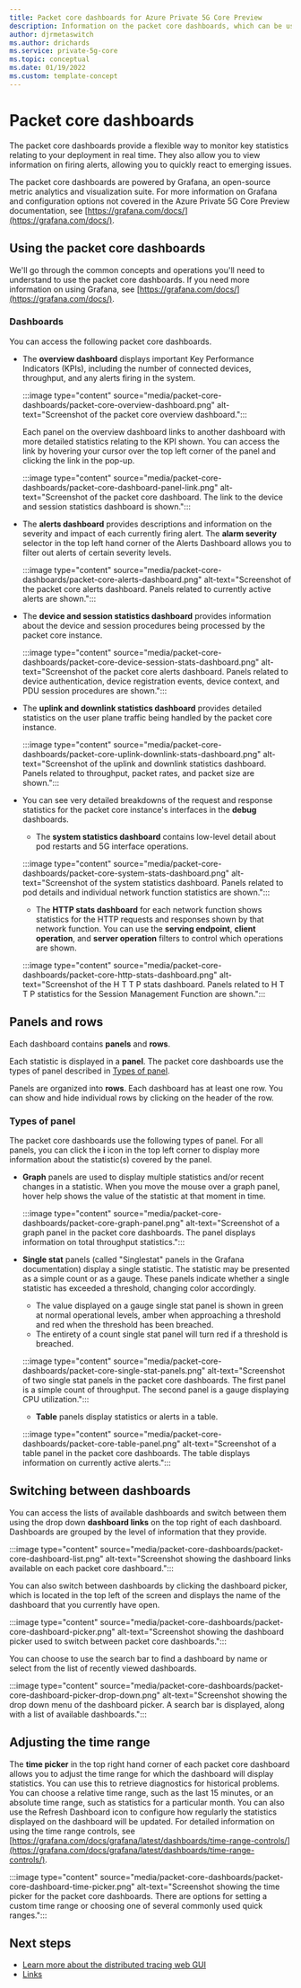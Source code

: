 ```yaml
---
title: Packet core dashboards for Azure Private 5G Core Preview
description: Information on the packet core dashboards, which can be used to monitor key packet core statistics in an Azure Private 5G Core Preview deployment. 
author: djrmetaswitch
ms.author: drichards
ms.service: private-5g-core
ms.topic: conceptual
ms.date: 01/19/2022
ms.custom: template-concept
---
```


# Packet core dashboards

The packet core dashboards provide a flexible way to monitor key statistics relating to your deployment in real time. They also allow you to view information on firing alerts, allowing you to quickly react to emerging issues.

The packet core dashboards are powered by Grafana, an open-source metric analytics and visualization suite. For more information on Grafana and configuration options not covered in the Azure Private 5G Core Preview documentation, see [https://grafana.com/docs/](https://grafana.com/docs/).

## Using the packet core dashboards

We'll go through the common concepts and operations you'll need to understand to use the packet core dashboards. If you need more information on using Grafana, see [https://grafana.com/docs/](https://grafana.com/docs/).

### Dashboards

You can access the following packet core dashboards.

- The **overview dashboard** displays important Key Performance Indicators (KPIs), including the number of connected devices, throughput, and any alerts firing in the system.

    :::image type="content" source="media/packet-core-dashboards/packet-core-overview-dashboard.png" alt-text="Screenshot of the packet core overview dashboard.":::

    Each panel on the overview dashboard links to another dashboard with more detailed statistics relating to the KPI shown. You can access the link by hovering your cursor over the top left corner of the panel and clicking the link in the pop-up.
    
    :::image type="content" source="media/packet-core-dashboards/packet-core-dashboard-panel-link.png" alt-text="Screenshot of the packet core dashboard. The link to the device and session statistics dashboard is shown.":::

- The **alerts dashboard** provides descriptions and information on the severity and impact of each currently firing alert. The **alarm severity** selector in the top left hand corner of the Alerts Dashboard allows you to filter out alerts of certain severity levels.

    :::image type="content" source="media/packet-core-dashboards/packet-core-alerts-dashboard.png" alt-text="Screenshot of the packet core alerts dashboard. Panels related to currently active alerts are shown.":::

- The **device and session statistics dashboard** provides information about the device and session procedures being processed by the packet core instance.

    :::image type="content" source="media/packet-core-dashboards/packet-core-device-session-stats-dashboard.png" alt-text="Screenshot of the packet core alerts dashboard. Panels related to device authentication, device registration events, device context, and PDU session procedures are shown.":::

- The **uplink and downlink statistics dashboard** provides detailed statistics on the user plane traffic being handled by the packet core instance. 

    :::image type="content" source="media/packet-core-dashboards/packet-core-uplink-downlink-stats-dashboard.png" alt-text="Screenshot of the uplink and downlink statistics dashboard. Panels related to throughput, packet rates, and packet size are shown.":::

- You can see very detailed breakdowns of the request and response statistics for the packet core instance's interfaces in the **debug** dashboards.

    - The **system statistics dashboard** contains low-level detail about pod restarts and 5G interface operations.
    
    :::image type="content" source="media/packet-core-dashboards/packet-core-system-stats-dashboard.png" alt-text="Screenshot of the system statistics dashboard. Panels related to pod details and individual network function statistics are shown.":::

    - The **HTTP stats dashboard** for each network function shows statistics for the HTTP requests and responses shown by that network function. You can use the **serving endpoint**, **client operation**, and **server operation** filters to control which operations are shown.
    
    :::image type="content" source="media/packet-core-dashboards/packet-core-http-stats-dashboard.png" alt-text="Screenshot of the H T T P stats dashboard. Panels related to H T T P statistics for the Session Management Function are shown.":::  

## Panels and rows

Each dashboard contains **panels** and **rows**.

Each statistic is displayed in a **panel**. The packet core dashboards use the types of panel described in [Types of panel](#types-of-panel).

Panels are organized into **rows**. Each dashboard has at least one row. You can show and hide individual rows by clicking on the header of the row.

### Types of panel

The packet core dashboards use the following types of panel. For all panels, you can click the **i** icon in the top left corner to display more information about the statistic(s) covered by the panel.

- **Graph** panels are used to display multiple statistics and/or recent changes in a statistic. When you move the mouse over a graph panel, hover help shows the value of the statistic at that moment in time.

    :::image type="content" source="media/packet-core-dashboards/packet-core-graph-panel.png" alt-text="Screenshot of a graph panel in the packet core dashboards. The panel displays information on total throughput statistics.":::

- **Single stat** panels (called "Singlestat" panels in the Grafana documentation) display a single statistic. The statistic may be presented as a simple count or as a gauge. These panels indicate whether a single statistic has exceeded a threshold, changing color accordingly.

    - The value displayed on a gauge single stat panel is shown in green at normal operational levels, amber when approaching a threshold and red when the threshold has been breached. 
    - The entirety of a count single stat panel will turn red if a threshold is breached.

    :::image type="content" source="media/packet-core-dashboards/packet-core-single-stat-panels.png" alt-text="Screenshot of two single stat panels in the packet core dashboards. The first panel is a simple count of throughput. The second panel is a gauge displaying CPU utilization.":::

    - **Table** panels display statistics or alerts in a table.

    :::image type="content" source="media/packet-core-dashboards/packet-core-table-panel.png" alt-text="Screenshot of a table panel in the packet core dashboards. The table displays information on currently active alerts.":::

## Switching between dashboards

You can access the lists of available dashboards and switch between them using the drop down **dashboard links** on the top right of each dashboard. Dashboards are grouped by the level of information that they provide.

:::image type="content" source="media/packet-core-dashboards/packet-core-dashboard-list.png" alt-text="Screenshot showing the dashboard links available on each packet core dashboard.":::

You can also switch between dashboards by clicking the dashboard picker, which is located in the top left of the screen and displays the name of the dashboard that you currently have open.

:::image type="content" source="media/packet-core-dashboards/packet-core-dashboard-picker.png" alt-text="Screenshot showing the dashboard picker used to switch between packet core dashboards.":::

You can choose to use the search bar to find a dashboard by name or select from the list of recently viewed dashboards.

:::image type="content" source="media/packet-core-dashboards/packet-core-dashboard-picker-drop-down.png" alt-text="Screenshot showing the drop down menu of the dashboard picker. A search bar is displayed, along with a list of available dashboards.":::

## Adjusting the time range

The **time picker** in the top right hand corner of each packet core dashboard allows you to adjust the time range for which the dashboard will display statistics. You can use this to retrieve diagnostics for historical problems. You can choose a relative time range, such as the last 15 minutes, or an absolute time range, such as statistics for a particular month. You can also use the Refresh Dashboard icon to configure how regularly the statistics displayed on the dashboard will be updated. For detailed information on using the time range controls, see [https://grafana.com/docs/grafana/latest/dashboards/time-range-controls/](https://grafana.com/docs/grafana/latest/dashboards/time-range-controls/).

:::image type="content" source="media/packet-core-dashboards/packet-core-dashboard-time-picker.png" alt-text="Screenshot showing the time picker for the packet core dashboards. There are options for setting a custom time range or choosing one of several commonly used quick ranges.":::

## Next steps

- [Learn more about the distributed tracing web GUI](distributed-tracing.md)
- [Links](links-how-to.md)
